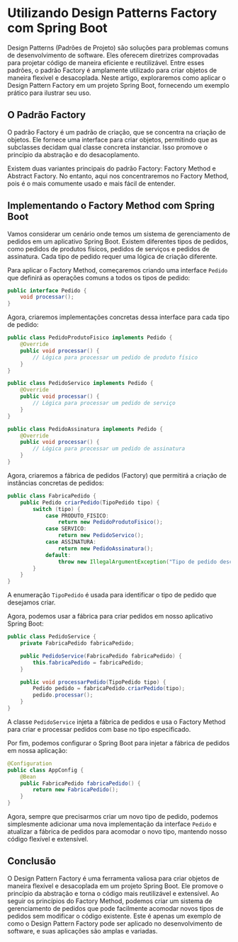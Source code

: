 # Utilizando Design Patterns Factory com Spring Boot

Design Patterns (Padrões de Projeto) são soluções para problemas comuns de desenvolvimento de software. Eles oferecem diretrizes comprovadas para projetar código de maneira eficiente e reutilizável. Entre esses padrões, o padrão Factory é amplamente utilizado para criar objetos de maneira flexível e desacoplada. Neste artigo, exploraremos como aplicar o Design Pattern Factory em um projeto Spring Boot, fornecendo um exemplo prático para ilustrar seu uso.

## O Padrão Factory

O padrão Factory é um padrão de criação, que se concentra na criação de objetos. Ele fornece uma interface para criar objetos, permitindo que as subclasses decidam qual classe concreta instanciar. Isso promove o princípio da abstração e do desacoplamento.

Existem duas variantes principais do padrão Factory: Factory Method e Abstract Factory. No entanto, aqui nos concentraremos no Factory Method, pois é o mais comumente usado e mais fácil de entender.

## Implementando o Factory Method com Spring Boot

Vamos considerar um cenário onde temos um sistema de gerenciamento de pedidos em um aplicativo Spring Boot. Existem diferentes tipos de pedidos, como pedidos de produtos físicos, pedidos de serviços e pedidos de assinatura. Cada tipo de pedido requer uma lógica de criação diferente.

Para aplicar o Factory Method, começaremos criando uma interface `Pedido` que definirá as operações comuns a todos os tipos de pedido:

```java
public interface Pedido {
    void processar();
}
```

Agora, criaremos implementações concretas dessa interface para cada tipo de pedido:

```java
public class PedidoProdutoFisico implements Pedido {
    @Override
    public void processar() {
        // Lógica para processar um pedido de produto físico
    }
}

public class PedidoServico implements Pedido {
    @Override
    public void processar() {
        // Lógica para processar um pedido de serviço
    }
}

public class PedidoAssinatura implements Pedido {
    @Override
    public void processar() {
        // Lógica para processar um pedido de assinatura
    }
}
```

Agora, criaremos a fábrica de pedidos (Factory) que permitirá a criação de instâncias concretas de pedidos:

```java
public class FabricaPedido {
    public Pedido criarPedido(TipoPedido tipo) {
        switch (tipo) {
            case PRODUTO_FISICO:
                return new PedidoProdutoFisico();
            case SERVICO:
                return new PedidoServico();
            case ASSINATURA:
                return new PedidoAssinatura();
            default:
                throw new IllegalArgumentException("Tipo de pedido desconhecido");
        }
    }
}
```

A enumeração `TipoPedido` é usada para identificar o tipo de pedido que desejamos criar.

Agora, podemos usar a fábrica para criar pedidos em nosso aplicativo Spring Boot:

```java
public class PedidoService {
    private FabricaPedido fabricaPedido;

    public PedidoService(FabricaPedido fabricaPedido) {
        this.fabricaPedido = fabricaPedido;
    }

    public void processarPedido(TipoPedido tipo) {
        Pedido pedido = fabricaPedido.criarPedido(tipo);
        pedido.processar();
    }
}
```

A classe `PedidoService` injeta a fábrica de pedidos e usa o Factory Method para criar e processar pedidos com base no tipo especificado.

Por fim, podemos configurar o Spring Boot para injetar a fábrica de pedidos em nossa aplicação:

```java
@Configuration
public class AppConfig {
    @Bean
    public FabricaPedido fabricaPedido() {
        return new FabricaPedido();
    }
}
```

Agora, sempre que precisarmos criar um novo tipo de pedido, podemos simplesmente adicionar uma nova implementação da interface `Pedido` e atualizar a fábrica de pedidos para acomodar o novo tipo, mantendo nosso código flexível e extensível.

## Conclusão

O Design Pattern Factory é uma ferramenta valiosa para criar objetos de maneira flexível e desacoplada em um projeto Spring Boot. Ele promove o princípio da abstração e torna o código mais reutilizável e extensível. Ao seguir os princípios do Factory Method, podemos criar um sistema de gerenciamento de pedidos que pode facilmente acomodar novos tipos de pedidos sem modificar o código existente. Este é apenas um exemplo de como o Design Pattern Factory pode ser aplicado no desenvolvimento de software, e suas aplicações são amplas e variadas.